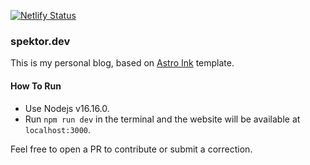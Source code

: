 [![Netlify Status](https://api.netlify.com/api/v1/badges/6b78fed8-e30d-4bec-b154-3da3b0652cc8/deploy-status)](https://app.netlify.com/sites/spektordev/deploys)

### spektor.dev

This is my personal blog, based on [Astro Ink](https://astro.build/themes/details/astro-ink/) template.

#### How To Run
- Use Nodejs v16.16.0.
- Run `npm run dev` in the terminal and the website will be available at `localhost:3000`.

Feel free to open a PR to contribute or submit a correction.
